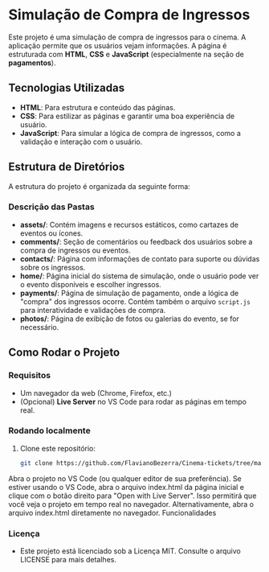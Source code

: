 # Simulação de Compra de Ingressos

Este projeto é uma simulação de compra de ingressos para o cinema. A aplicação permite que os usuários vejam informações. A página é estruturada com **HTML**, **CSS** e **JavaScript** (especialmente na seção de **pagamentos**).

## Tecnologias Utilizadas

- **HTML**: Para estrutura e conteúdo das páginas.
- **CSS**: Para estilizar as páginas e garantir uma boa experiência de usuário.
- **JavaScript**: Para simular a lógica de compra de ingressos, como a validação e interação com o usuário.
  
## Estrutura de Diretórios

A estrutura do projeto é organizada da seguinte forma:


### Descrição das Pastas

- **assets/**: Contém imagens e recursos estáticos, como cartazes de eventos ou ícones.
- **comments/**: Seção de comentários ou feedback dos usuários sobre a compra de ingressos ou eventos.
- **contacts/**: Página com informações de contato para suporte ou dúvidas sobre os ingressos.
- **home/**: Página inicial do sistema de simulação, onde o usuário pode ver o evento disponíveis e escolher ingressos.
- **payments/**: Página de simulação de pagamento, onde a lógica de "compra" dos ingressos ocorre. Contém também o arquivo `script.js` para interatividade e validações de compra.
- **photos/**: Página de exibição de fotos ou galerias do evento, se for necessário.
  
## Como Rodar o Projeto

### Requisitos

- Um navegador da web (Chrome, Firefox, etc.)
- (Opcional) **Live Server** no VS Code para rodar as páginas em tempo real.

### Rodando localmente

1. Clone este repositório:
   ```bash
   git clone https://github.com/FlavianoBezerra/Cinema-tickets/tree/master

Abra o projeto no VS Code (ou qualquer editor de sua preferência).
Se estiver usando o VS Code, abra o arquivo index.html da página inicial e clique com o botão direito para "Open with Live Server". Isso permitirá que você veja o projeto em tempo real no navegador.
Alternativamente, abra o arquivo index.html diretamente no navegador.
Funcionalidades

### Licença

- Este projeto está licenciado sob a Licença MIT. Consulte o arquivo LICENSE para mais detalhes.
